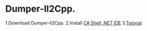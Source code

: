 # Dumper-Il2Cpp.
1.Download Dumper-Il2Cpp.
2.Install [C# Shell .NET IDE](https://apkcombo.com/id/c-shell-net-ide/com.radinc.csharpshell/)
3.[Tutorial](https://youtu.be/ebOBD7iXlvg?si=SHrYFbB02p2NkcAA)
